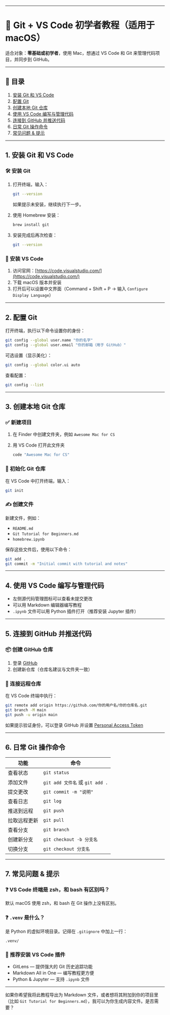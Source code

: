 
---

# 🌟 Git + VS Code 初学者教程（适用于 macOS）

适合对象：**零基础或初学者**，使用 Mac，想通过 VS Code 和 Git 来管理代码项目，并同步到 GitHub。

---

## 🧩 目录

1. [安装 Git 和 VS Code](#1-安装-git-和-vs-code)
2. [配置 Git](#2-配置-git)
3. [创建本地 Git 仓库](#3-创建本地-git-仓库)
4. [使用 VS Code 编写与管理代码](#4-使用-vs-code-编写与管理代码)
5. [连接到 GitHub 并推送代码](#5-连接到-github-并推送代码)
6. [日常 Git 操作命令](#6-日常-git-操作命令)
7. [常见问题 & 提示](#7-常见问题--提示)

---

## 1. 安装 Git 和 VS Code

### 🛠 安装 Git

1. 打开终端，输入：

   ```bash
   git --version
   ```

   如果提示未安装，继续执行下一步。

2. 使用 Homebrew 安装：

   ```bash
   brew install git
   ```

3. 安装完成后再次检查：

   ```bash
   git --version
   ```

### 📝 安装 VS Code

1. 访问官网：[https://code.visualstudio.com/](https://code.visualstudio.com/)
2. 下载 macOS 版本并安装
3. 打开后可以设置中文界面（Command + Shift + P → 输入 `Configure Display Language`）

---

## 2. 配置 Git

打开终端，执行以下命令设置你的身份：

```bash
git config --global user.name "你的名字"
git config --global user.email "你的邮箱（用于 GitHub）"
```

可选设置（显示美化）：

```bash
git config --global color.ui auto
```

查看配置：

```bash
git config --list
```

---

## 3. 创建本地 Git 仓库

### ✅ 新建项目

1. 在 Finder 中创建文件夹，例如 `Awesome Mac for CS`
2. 用 VS Code 打开此文件夹

   ```bash
   code "Awesome Mac for CS"
   ```

### 🚀 初始化 Git 仓库

在 VS Code 中打开终端，输入：

```bash
git init
```

### ✍️ 创建文件

新建文件，例如：

* `README.md`
* `Git Tutorial for Beginners.md`
* `homebrew.ipynb`

保存这些文件后，使用以下命令：

```bash
git add .
git commit -m "Initial commit with tutorial and notes"
```

---

## 4. 使用 VS Code 编写与管理代码

* 左侧源代码管理图标可以查看未提交更改
* 可以用 Markdown 编辑器编写教程
* `.ipynb` 文件可以用 Python 插件打开（推荐安装 Jupyter 插件）

---

## 5. 连接到 GitHub 并推送代码

### 📦 创建 GitHub 仓库

1. 登录 [GitHub](https://github.com)
2. 创建新仓库（仓库名建议与文件夹一致）

### 🔗 连接远程仓库

在 VS Code 终端中执行：

```bash
git remote add origin https://github.com/你的用户名/你的仓库名.git
git branch -M main
git push -u origin main
```

如果提示验证身份，可以登录 GitHub 并设置 [Personal Access Token](https://github.com/settings/tokens)

---

## 6. 日常 Git 操作命令

| 功能     | 命令                          |
| ------ | --------------------------- |
| 查看状态   | `git status`                |
| 添加文件   | `git add 文件名` 或 `git add .` |
| 提交更改   | `git commit -m "说明"`        |
| 查看日志   | `git log`                   |
| 推送到远程  | `git push`                  |
| 拉取远程更新 | `git pull`                  |
| 查看分支   | `git branch`                |
| 创建新分支  | `git checkout -b 分支名`       |
| 切换分支   | `git checkout 分支名`          |

---

## 7. 常见问题 & 提示

### ❓ VS Code 终端是 zsh，和 bash 有区别吗？

默认 macOS 使用 zsh，和 bash 在 Git 操作上没有区别。

### ❓ `.venv` 是什么？

是 Python 的虚拟环境目录。记得在 `.gitignore` 中加上一行：

```
.venv/
```

### 🔧 推荐安装 VS Code 插件

* GitLens — 提供强大的 Git 历史追踪功能
* Markdown All in One — 编写教程更方便
* Python & Jupyter — 支持 `.ipynb` 文件

---

如果你希望我将此教程导出为 Markdown 文件，或者想将其附加到你的项目里（比如 `Git Tutorial for Beginners.md`），我可以为你生成内容文件。是否需要？
